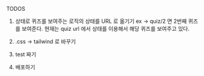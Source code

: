 TODOS

1. 상태로 퀴즈를 보여주는 로직의 상태를 URL 로 옮기기
ex -> quiz/2 면 2번째 퀴즈를 보여준다. 현재는 quiz url 에서 상태를 이용해서 해당 퀴즈를 보여주고 있다.

2. .css -> tailwind 로 바꾸기
3. test 짜기
4. 배포하기